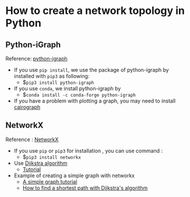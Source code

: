 # How to create a network topology in Python
## Python-iGraph
Reference: [python-igraph](https://igraph.org/python/)
- If you use `pip install`, we use the package of python-igraph by installed with `pip3` as following: </br>
  - $`pip3 install python-igraph`
- If you use `conda`, we install python-igraph by </br>
  - $`conda install -c conda-forge python-igraph`
- If you have a problem with plotting a graph, you may need to install [cairograph](https://www.cairographics.org/download/)
  
## NetworkX
Reference : [NetworkX](https://networkx.org/documentation/latest/tutorial.html)
- If you use `pip` or `pip3` for installation , you can use command :
  - $`pip3 install networkx`
- Use [Dijkstra algorithm](https://networkx.org/documentation/stable/reference/algorithms/generated/networkx.algorithms.shortest_paths.weighted.dijkstra_path.html) 
  - [Tutorial](https://github.com/TNatapon/Privacy_SDN_Edge_IoT/blob/main/Python_Graph/Simple_edge_topology.ipynb)
- Example of creating a simple graph with networkx
  - [A simple graph tutorial](https://github.com/TNatapon/Privacy_SDN_Edge_IoT/blob/main/Python_Graph/Simple_edge_topology.ipynb)
  - [How to find a shortest path with Dijkstra's algorithm](https://github.com/TNatapon/Privacy_SDN_Edge_IoT/blob/main/Python_Graph/Simple_Graph_with_multiple_edge_attributes.ipynb)